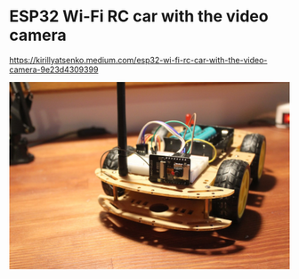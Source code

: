 
# ESP32 Wi-Fi RC car with the video camera

https://kirillyatsenko.medium.com/esp32-wi-fi-rc-car-with-the-video-camera-9e23d4309399

![alt text](https://github.com/KirillYatsenko/wicar/blob/main/wicar.jpeg?raw=true)
